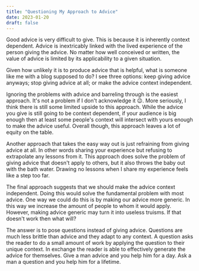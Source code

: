 ```yaml
---
title: "Questioning My Approach to Advice"
date: 2023-01-20
draft: false
---
```


Good advice is very difficult to give. This is because it is inherently context dependent. Advice is inextricably linked with the lived experience of the person giving the advice. No matter how well conceived or written, the value of advice is limited by its applicability to a given situation.

Given how unlikely it is to produce advice that is helpful, what is someone like me with a blog supposed to do? I see three options: keep giving advice anyways; stop giving advice at all; or make the advice context independent.

Ignoring the problems with advice and barreling through is the easiest approach. It's not a problem if I don't acknowledge it 😉. More seriously, I think there is still some limited upside to this approach. While the advice you give is still going to be context dependent, if your audience is big enough then at least some people's context will intersect with yours enough to make the advice useful. Overall though, this approach leaves a lot of equity on the table.

Another approach that takes the easy way out is just refraining from giving advice at all. In other words sharing your experience but refusing to extrapolate any lessons from it. This approach does solve the problem of giving advice that doesn't apply to others, but it also throws the baby out with the bath water. Drawing no lessons when I share my experience feels like a step too far.

The final approach suggests that we should make the advice context independent. Doing this would solve the fundamental problem with most advice. One way we could do this is by making our advice more generic. In this way we increase the amount of people to whom it would apply. However, making advice generic may turn it into useless truisms. If that doesn't work then what will?

The answer is to pose questions instead of giving advice. Questions are much less brittle than advice and they adapt to any context. A question asks the reader to do a small amount of work by applying the question to their unique context. In exchange the reader is able to effectively generate the advice for themselves. Give a man advice and you help him for a day. Ask a man a question and you help him for a lifetime.
